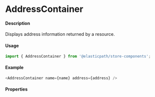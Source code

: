 # AddressContainer

#### Description

Displays address information returned by a resource.

#### Usage

```js
import { AddressContainer } from '@elasticpath/store-components';
```

#### Example

```js
<AddressContainer name={name} address={address} />
```

#### Properties

<!-- PROPS -->
